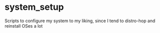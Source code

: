 # system_setup
Scripts to configure my system to my liking, since I tend to distro-hop and reinstall OSes a lot

